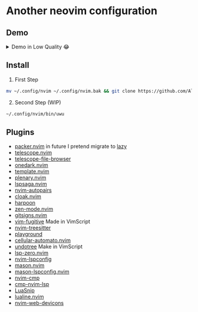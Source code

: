 # Another neovim configuration

## Demo

<details>
<summary>Demo in Low Quality 😂</summary>
    <img src="./.github/images/neovim_demo.png"/>
</details>

## Install

1. First Step
```bash
mv ~/.config/nvim ~/.config/nvim.bak && git clone https://github.com/AlphaLawless/nvim-config ~/.config/nvim
```
2. Second Step (WIP)
```bash
~/.config/nvim/bin/uwu
```

## Plugins

- [packer.nvim](https://github.com/wbthomason/packer.nvim) in future I pretend migrate to [lazy](https://github.com/folke/lazy.nvim)
- [telescope.nvim](https://github.com/AlphaLawless/nvim-config)
- [telescope-file-browser](https://github.com/nvim-telescope/telescope-file-browser.nvim)
- [onedark.nvim](https://github.com/navarasu/onedark.nvim)
- [template.nvim](https://github.com/nvimdev/template.nvim)
- [plenary.nvim](https://github.com/nvim-lua/plenary.nvim)
- [lspsaga.nvim](https://github.com/nvimdev/lspsaga.nvim)
- [nvim-autopairs](https://github.com/windwp/nvim-autopairs)
- [cloak.nvim](https://github.com/laytan/cloak.nvim)
- [harpoon](https://github.com/ThePrimeagen/harpoon)
- [zen-mode.nvim](https://github.com/folke/zen-mode.nvim)
- [gitsigns.nvim](https://github.com/lewis6991/gitsigns.nvim)
- [vim-fugitive](https://github.com/tpope/vim-fugitive) Made in VimScript
- [nvim-treesitter](https://github.com/nvim-treesitter/nvim-treesitter)
- [playground](https://github.com/nvim-treesitter/playground)
- [cellular-automato.nvim](https://github.com/Eandrju/cellular-automaton.nvim)
- [undotree](https://github.com/mbbill/undotree) Make in VimScript
- [lsp-zero.nvim](https://github.com/VonHeikemen/lsp-zero.nvim)
- [nvim-lspconfig](https://github.com/neovim/nvim-lspconfig)
- [mason.nvim](https://github.com/williamboman/mason.nvim)
- [mason-lspconfig.nvim](https://github.com/williamboman/mason-lspconfig.nvim)
- [nvim-cmp](https://github.com/hrsh7th/nvim-cmp)
- [cmp-nvim-lsp](https://github.com/hrsh7th/cmp-nvim-lsp)
- [LuaSnip](https://github.com/L3MON4D3/LuaSnip)
- [lualine.nvim](https://github.com/nvim-lualine/lualine.nvim)
- [nvim-web-devicons](https://github.com/nvim-tree/nvim-web-devicons)
